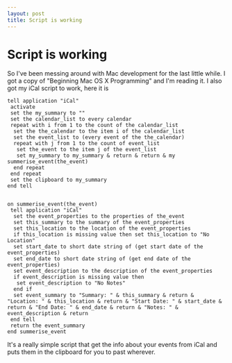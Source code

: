 ```yaml
---
layout: post
title: Script is working
---
```

# Script is working

So I've been messing around with Mac development for the last little while. I got a copy of "Beginning Mac OS X Programming" and I'm reading it. I also got my iCal script to work, here it is

```
tell application "iCal"
 activate
 set the my_summary to ""
 set the calendar_list to every calendar
 repeat with i from 1 to the count of the calendar_list
  set the the_calendar to the item i of the calendar_list
  set the event_list to (every event of the the_calendar)
  repeat with j from 1 to the count of event_list
   set the_event to the item j of the event_list
   set my_summary to my_summary & return & return & my summerise_event(the_event)
  end repeat
 end repeat
 set the clipboard to my_summary
end tell


on summerise_event(the_event)
 tell application "iCal"
  set the event_properties to the properties of the_event
  set this_summary to the summary of the event_properties
  set this_location to the location of the event_properties
  if this_location is missing value then set this_location to "No Location"
  set start_date to short date string of (get start date of the event_properties)
  set end_date to short date string of (get end date of the event_properties)
  set event_description to the description of the event_properties
  if event_description is missing value then
   set event_description to "No Notes"
  end if
  set event_summary to "Summary: " & this_summary & return & "Location: " & this_location & return & "Start Date: " & start_date & return & "End Date: " & end_date & return & "Notes: " & event_description & return
 end tell
 return the event_summary
end summerise_event

```

It's a really simple script that get the info about your events from iCal and puts them in the clipboard for you to past wherever.


